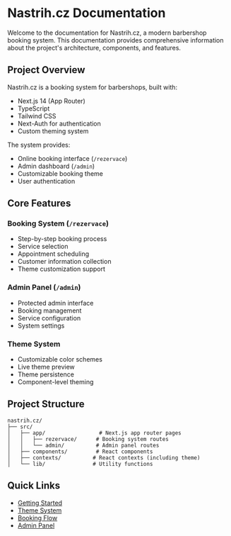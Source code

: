 # Nastrih.cz Documentation

Welcome to the documentation for Nastrih.cz, a modern barbershop booking system. This documentation provides comprehensive information about the project's architecture, components, and features.

## Project Overview

Nastrih.cz is a booking system for barbershops, built with:

- Next.js 14 (App Router)
- TypeScript
- Tailwind CSS
- Next-Auth for authentication
- Custom theming system

The system provides:
- Online booking interface (`/rezervace`)
- Admin dashboard (`/admin`)
- Customizable booking theme
- User authentication

## Core Features

### Booking System (`/rezervace`)
- Step-by-step booking process
- Service selection
- Appointment scheduling
- Customer information collection
- Theme customization support

### Admin Panel (`/admin`)
- Protected admin interface
- Booking management
- Service configuration
- System settings

### Theme System
- Customizable color schemes
- Live theme preview
- Theme persistence
- Component-level theming

## Project Structure

```
nastrih.cz/
├── src/
│   ├── app/                 # Next.js app router pages
│   │   ├── rezervace/      # Booking system routes
│   │   └── admin/          # Admin panel routes
│   ├── components/         # React components
│   ├── contexts/          # React contexts (including theme)
│   └── lib/               # Utility functions
```

## Quick Links

- [Getting Started](./getting-started.md)
- [Theme System](./theme-system.md)
- [Booking Flow](./booking-flow.md)
- [Admin Panel](./admin-panel.md) 